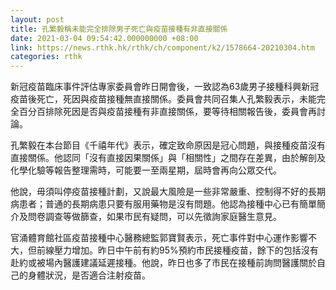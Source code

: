 ```yaml
---
layout: post
title: 孔繁毅稱未能完全排除男子死亡與疫苗接種有非直接關係
date: 2021-03-04 09:54:42.000000000 +08:00
link: https://news.rthk.hk/rthk/ch/component/k2/1578664-20210304.htm
categories: rthk
---
```


新冠疫苗臨床事件評估專家委員會昨日開會後，一致認為63歲男子接種科興新冠疫苗後死亡，死因與疫苗接種無直接關係。委員會共同召集人孔繁毅表示，未能完全百分百排除死因是否與疫苗接種有非直接關係，要等待相關報告後，委員會再討論。

孔繁毅在本台節目《千禧年代》表示，確定致命原因是冠心問題，與接種疫苗沒有直接關係。他認同「沒有直接因果關係」與「相關性」之間存在差異，由於解剖及化學化驗等報告整理需時，可能要一至兩星期，屆時會再向公眾交代。

他說，毋須叫停疫苗接種計劃，又說最大風險是一些非常嚴重、控制得不好的長期病患者；普通的長期病患只要有服用藥物是沒有問題。他認為接種中心已有簡單簡介及問卷調查等做篩查，如果市民有疑問，可以先徵詢家庭醫生意見。

官涌體育館社區疫苗接種中心醫務總監郭寶賢表示，死亡事件對中心運作影響不大，但前線壓力增加。昨日中午前有約95%預約市民接種疫苗，餘下的包括沒有赴約或被場內醫護建議延遲接種。他說，昨日也多了市民在接種前詢問醫護關於自己的身體狀況，是否適合注射疫苗。

